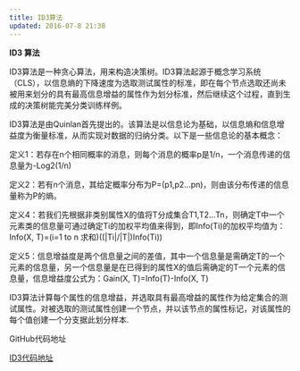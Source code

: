 ```yaml
---
title: ID3算法
updated: 2016-07-8 21:38
---
```

**ID3 算法**

ID3算法是一种贪心算法，用来构造决策树。ID3算法起源于概念学习系统（CLS），以信息熵的下降速度为选取测试属性的标准，即在每个节点选取还尚未被用来划分的具有最高信息增益的属性作为划分标准，然后继续这个过程，直到生成的决策树能完美分类训练样例。

ID3算法是由Quinlan首先提出的。该算法是以信息论为基础，以信息熵和信息增益度为衡量标准，从而实现对数据的归纳分类。以下是一些信息论的基本概念：

定义1：若存在n个相同概率的消息，则每个消息的概率p是1/n，一个消息传递的信息量为-Log2(1/n)

定义2：若有n个消息，其给定概率分布为P=(p1,p2…pn)，则由该分布传递的信息量称为P的熵。


定义4：若我们先根据非类别属性X的值将T分成集合T1,T2…Tn，则确定T中一个元素类的信息量可通过确定Ti的加权平均值来得到，即Info(Ti)的加权平均值为：
Info(X, T)=(i=1 to n 求和)((|Ti|/|T|)Info(Ti))

定义5：信息增益度是两个信息量之间的差值，其中一个信息量是需确定T的一个元素的信息量，另一个信息量是在已得到的属性X的值后需确定的T一个元素的信息量，信息增益度公式为：Gain(X, T)=Info(T)-Info(X, T)

ID3算法计算每个属性的信息增益，并选取具有最高增益的属性作为给定集合的测试属性。对被选取的测试属性创建一个节点，并以该节点的属性标记，对该属性的每个值创建一个分支据此划分样本.

GitHub代码地址

[ID3代码地址](https://github.com/JLUNeverMore/ID3)